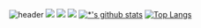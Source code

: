 ![header](https://capsule-render.vercel.app/api?type=waving&color=E3826C&height=250&section=header&text=Jeong%20ChangSeong&fontSize=90&animation=fadeIn&fontAlignY=38&desc=%20&descAlignY=62&descAlign=62)
<img src="https://img.shields.io/badge/-Spring-#6DB33F?style=flat-square&logo=Spring&logoColor=black"/>
<img src="https://img.shields.io/badge/-SpringBoot-#6DB33F?style=flat-square&logo=Spring Boot&logoColor=white"/>
<img src="https://img.shields.io/badge/-Spring-B8F1B0?style=flat-square&logo=#6DB33F&logoColor=white"/>
[![*'s github stats](https://github-readme-stats.vercel.app/api?username=ggabdoll)](https://github.com/ggabdoll)
[![Top Langs](https://github-readme-stats.vercel.app/api/top-langs/?username=ggabdoll&layout=compact)](https://github.com/ggabdoll/github-readme-stats)
